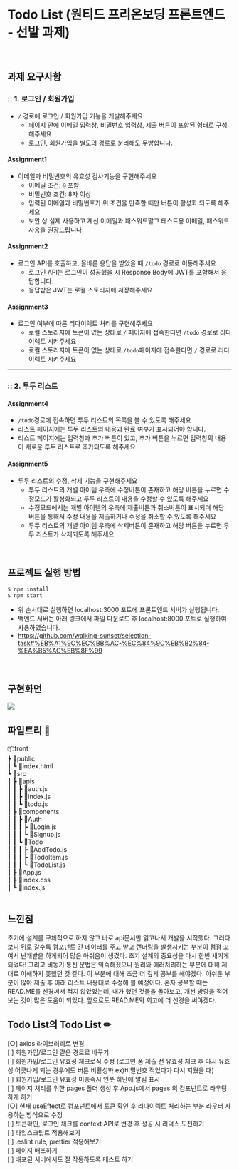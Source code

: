 
# Todo List (원티드 프리온보딩 프론트엔드 - 선발 과제)
<br/>

## 과제 요구사항

### :: 1. 로그인 / 회원가입
- `/` 경로에 로그인 / 회원가입 기능을 개발해주세요
  - 페이지 안에 이메일 입력창, 비밀번호 입력창, 제출 버튼이 포함된 형태로 구성해주세요
  - 로그인, 회원가입을 별도의 경로로 분리해도 무방합니다.

#### Assignment1

- 이메일과 비밀번호의 유효성 검사기능을 구현해주세요
  - 이메일 조건: `@` 포함
  - 비밀번호 조건: 8자 이상
  - 입력된 이메일과 비밀번호가 위 조건을 만족할 때만 버튼이 활성화 되도록 해주세요
  - 보안 상 실제 사용하고 계신 이메일과 패스워드말고 테스트용 이메일, 패스워드 사용을 권장드립니다.

#### Assignment2

- 로그인 API를 호출하고, 올바른 응답을 받았을 때 `/todo` 경로로 이동해주세요
  - 로그인 API는 로그인이 성공했을 시 Response Body에 JWT를 포함해서 응답합니다.
  - 응답받은 JWT는 로컬 스토리지에 저장해주세요

#### Assignment3

- 로그인 여부에 따른 리다이렉트 처리를 구현해주세요
  - 로컬 스토리지에 토큰이 있는 상태로 `/` 페이지에 접속한다면 `/todo` 경로로 리다이렉트 시켜주세요
  - 로컬 스토리지에 토큰이 없는 상태로 `/todo`페이지에 접속한다면 `/` 경로로 리다이렉트 시켜주세요

---

### :: 2. 투두 리스트

#### Assignment4

- `/todo`경로에 접속하면 투두 리스트의 목록을 볼 수 있도록 해주세요
- 리스트 페이지에는 투두 리스트의 내용과 완료 여부가 표시되어야 합니다.
- 리스트 페이지에는 입력창과 추가 버튼이 있고, 추가 버튼을 누르면 입력창의 내용이 새로운 투두 리스트로 추가되도록 해주세요

#### Assignment5

- 투두 리스트의 수정, 삭제 기능을 구현해주세요
  - 투두 리스트의 개별 아이템 우측에 수정버튼이 존재하고 해당 버튼을 누르면 수정모드가 활성화되고 투두 리스트의 내용을 수정할 수 있도록 해주세요
  - 수정모드에서는 개별 아이템의 우측에 제출버튼과 취소버튼이 표시되며 해당 버튼을 통해서 수정 내용을 제출하거나 수정을 취소할 수 있도록 해주세요
  - 투두 리스트의 개별 아이템 우측에 삭제버튼이 존재하고 해당 버튼을 누르면 투두 리스트가 삭제되도록 해주세요
 <br/>

## 프로젝트 실행 방법

    $ npm install
    $ npm start

-   위 순서대로 실행하면 localhost:3000 포트에 프론트엔드 서버가 실행됩니다.
-   백엔드 서버는 아래 링크에서 파일 다운로드 후 localhost:8000 포트로 실행하여 사용하였습니다.
-   https://github.com/walking-sunset/selection-task#%EB%A1%9C%EC%BB%AC-%EC%84%9C%EB%B2%84-%EA%B5%AC%EB%8F%99
  <br/>
  
## 구현화면 

<img src="https://user-images.githubusercontent.com/105709187/185537479-91d05e3b-db0f-484e-ba52-12dd4483d880.gif" />
<br/>

## 파일트리 📁

📦front  
 ┣ 📂public  
 ┃ ┗ 📜index.html  
 ┗ 📂src  
 ┃ ┣ 📂apis  
 ┃ ┃ ┣ 📜auth.js  
 ┃ ┃ ┣ 📜index.js  
 ┃ ┃ ┗ 📜todo.js  
 ┃ ┣ 📂components  
 ┃ ┃ ┣ 📂Auth  
 ┃ ┃ ┃ ┣ 📜Login.js  
 ┃ ┃ ┃ ┗ 📜Signup.js  
 ┃ ┃ ┗ 📂Todo  
 ┃ ┃ ┃ ┣ 📜AddTodo.js  
 ┃ ┃ ┃ ┣ 📜TodoItem.js  
 ┃ ┃ ┃ ┗ 📜TodoList.js  
 ┃ ┣ 📜App.js  
 ┃ ┣ 📜index.css  
 ┃ ┗ 📜index.js
<br/>
<br/>


## 느낀점

초기에 설계를 구체적으로 하지 않고 바로 api문서만 읽고나서 개발을 시작했다. 그러다보니 뒤로 갈수록 컴포넌트 간 데이터를 주고 받고 랜더링을 발생시키는 부분이 점점 꼬여서 난개발을 하게되어 많은 아쉬움이 생겼다. 초기 설계의 중요성을 다시 한번 새기게 되었다! 그리고 비동기 통신 문법은 익숙해졌으나 원리와 에러처리하는 부분에 대해 제대로 이해하지 못했던 것 같다. 이 부분에 대해 조금 더 깊게 공부를 해야겠다. 아쉬운 부분이 많아 제출 후 아래 리스트 내용대로 수정해 볼 예정이다. 혼자 공부할 때는 READ.ME를 신경써서 적지 않았었는데, 내가 했던 것들을 돌아보고, 개선 방향을 적어보는 것이 많은 도움이 되었다. 앞으로도 READ.ME와 회고에 더 신경을 써야겠다. 
<br/>
## Todo List의 Todo List ✏

[○] axios 라이브러리로 변경<br/>
[ ] 회원가입/로그인 같은 경로로 바꾸기 <br/>
[ ] 회원가입/로그인 유효성 체크로직 수정 (로그인 폼 제출 전 유효성 체크 후 다시 유효성 어긋나게 되는 경우에도 버튼 비활성화 ex)비밀번호 적었다가 다시 지웠을 때)<br/>
[ ] 회원가입/로그인 유효성 미충족시 인풋 하단에 알림 표시<br/>
[ ] 페이지 처리를 위한 pages 폴더 생성 후 App.js에서 pages 의 컴포넌트로 라우팅하게 하기<br/>
[○] 현재 useEffect로 컴포넌트에서 토큰 확인 후 리다이렉트 처리하는 부분 라우터 사용하는 방식으로 수정<br/>
[ ] 토큰확인, 로그인 체크를 context API로 변경 후 성공 시 리덕스 도전하기<br/>
[ ] 타입스크립트 적용해보기<br/>
[ ] .eslint rule, prettier 적용해보기<br/>
[ ] 페이지 배포하기<br/>
[ ] 배포된 서버에서도 잘 작동하도록 테스트 하기
